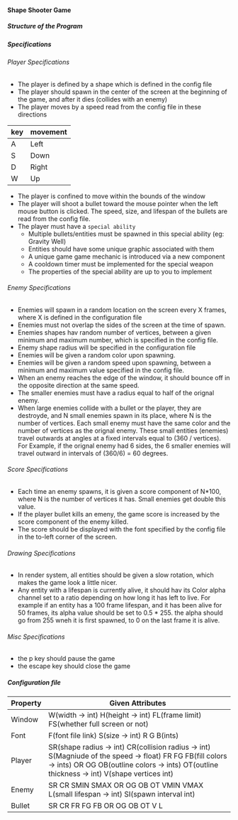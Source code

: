 #### Shape Shooter Game

##### Structure of the Program

##### Specifications

###### Player Specifications

- The player is defined by a shape which is defined in the config file
- The player should spawn in the center of the screen at the beginning of the game, and after it dies (collides with an enemy)
- The player moves by a speed read from the config file in these directions

| key | movement |
| --- | -------- |
| A   | Left     |
| S   | Down     |
| D   | Right    |
| W   | Up       |

- The player is confined to move within the bounds of the window
- The player will shoot a bullet toward the mouse pointer when the left mouse button is clicked. The speed, size, and lifespan of the bullets are read from the config file.
- The player must have a `special ability`
  - Multiple bullets/entities must be spawned in this special ability (eg: Gravity Well)
  - Entities should have some unique graphic associated with them
  - A unique game game mechanic is introduced via a new component
  - A cooldown timer must be implemented for the special weapon
  - The properties of the special ability are up to you to implement

###### Enemy Specifications

- Enemies will spawn in a random location on the screen every X frames, where X is defined in the configuration file
- Enemies must not overlap the sides of the screen at the time of spawn.
- Enemies shapes hav random number of vertices, between a given minimum and maximum number, which is specified in the config file.
- Enemy shape radius will be specified in the configuration file
- Enemies will be given a random color upon spawning.
- Enemies will be given a random speed upon spawning, between a minimum and maximum value specified in the config file.
- When an enemy reaches the edge of the window, it should bounce off in the opposite direction at the same speed.
- The smaller enemies must have a radius equal to half of the orignal enemy.
- When large enemies collide with a bullet or the player, they are destroyde, and N small enemies spawn in its place, where N is the number of vertices. Each small enemy must have the same color and the number of vertices as the orignal enemy. These small entities (enemies) travel outwards at angles at a fixed intervals equal to (360 / vertices).
  For Example, if the orignal enemy had 6 sides, the 6 smaller enemies will travel outward in intervals of (360/6) = 60 degrees.

###### Score Specifications

- Each time an enemy spawns, it is given a score component of N\*100, where N is the number of vertices it has. Small enemies get double this value.
- If the player bullet kills an emeny, the game score is increased by the score component of the enemy killed.
- The score should be displayed with the font specified by the config file in the to-left corner of the screen.

###### Drawing Specifications

- In render system, all entities should be given a slow rotation, which makes the game look a little nicer.
- Any entity with a lifespan is currently alive, it should hav its Color alpha channel set to a ratio depending on how long it has left to live. For example if an entity has a 100 frame lifespan, and it has been alive for 50 frames, its alpha value should be set to 0.5 \* 255. the alpha should go from 255 wneh it is first spawned, to 0 on the last frame it is alive.

###### Misc Specifications

- the p key should pause the game
- the escape key should close the game

##### Configuration file

| Property | Given Attributes                                                                                                                                                                                        |
| -------- | ------------------------------------------------------------------------------------------------------------------------------------------------------------------------------------------------------- |
| Window   | W(width -> int) H(height -> int) FL(frame limit) FS(whether full screen or not)                                                                                                                         |
| Font     | F(font file link) S(size -> int) R G B(ints)                                                                                                                                                            |
| Player   | SR(shape radius -> int) CR(collision radius -> int) S(Magniude of the speed -> float) FR FG FB(fill colors -> ints) OR OG OB(outline colors -> ints) OT(outline thickness -> int) V(shape vertices int) |
| Enemy    | SR CR SMIN SMAX OR OG OB OT VMIN VMAX L(small lifespan -> int) SI(spawn interval int)                                                                                                                   |
| Bullet   | SR CR FR FG FB OR OG OB OT V L                                                                                                                                                                          |
